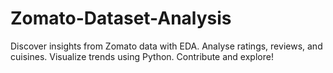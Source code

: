 # Zomato-Dataset-Analysis
Discover insights from Zomato data with EDA. Analyse ratings, reviews, and cuisines. Visualize trends using Python. Contribute and explore!
